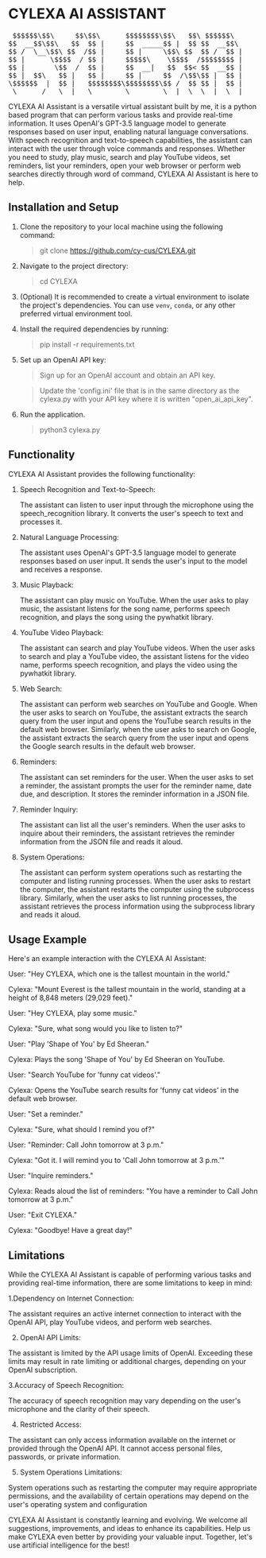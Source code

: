 # CYLEXA AI ASSISTANT

<!-- markdownlint-disable -->
<pre>
 $$$$$$\$$\     $$\$$\      $$$$$$$$\$$\   $$\ $$$$$$\         $$$$$$\ $$$$$$\        $$$$$$\  $$$$$$\  $$$$$$\ $$$$$$\ $$$$$$\$$$$$$$$\ $$$$$$\ $$\   $$\$$$$$$$$\ 
$$  __$$\$$\   $$  $$ |     $$  _____$$ |  $$ $$  __$$\       $$  __$$\\_$$  _|      $$  __$$\$$  __$$\$$  __$$\\_$$  _$$  __$$\__$$  __$$  __$$\$$$\  $$ \__$$  __|
$$ /  \__\$$\ $$  /$$ |     $$ |     \$$\ $$  $$ /  $$ |      $$ /  $$ | $$ |        $$ /  $$ $$ /  \__$$ /  \__| $$ | $$ /  \__| $$ |  $$ /  $$ $$$$\ $$ |  $$ |   
$$ |      \$$$$  / $$ |     $$$$$\    \$$$$  /$$$$$$$$ |      $$$$$$$$ | $$ |        $$$$$$$$ \$$$$$$\ \$$$$$$\   $$ | \$$$$$$\   $$ |  $$$$$$$$ $$ $$\$$ |  $$ |   
$$ |       \$$  /  $$ |     $$  __|   $$  $$< $$  __$$ |      $$  __$$ | $$ |        $$  __$$ |\____$$\ \____$$\  $$ |  \____$$\  $$ |  $$  __$$ $$ \$$$$ |  $$ |   
$$ |  $$\   $$ |   $$ |     $$ |     $$  /\$$\$$ |  $$ |      $$ |  $$ | $$ |        $$ |  $$ $$\   $$ $$\   $$ | $$ | $$\   $$ | $$ |  $$ |  $$ $$ |\$$$ |  $$ |   
\$$$$$$  |  $$ |   $$$$$$$$\$$$$$$$$\$$ /  $$ $$ |  $$ |      $$ |  $$ $$$$$$\       $$ |  $$ \$$$$$$  \$$$$$$  $$$$$$\\$$$$$$  | $$ |  $$ |  $$ $$ | \$$ |  $$ |   
 \______/   \__|   \________\________\__|  \__\__|  \__|      \__|  \__\______|      \__|  \__|\______/ \______/\______|\______/  \__|  \__|  \__\__|  \__|  \__|   
</pre>
<!-- markdownlint-enable -->



CYLEXA AI  Assistant is a versatile virtual assistant built by me, it is a python based program that can perform various tasks and provide real-time information. It uses OpenAI's GPT-3.5 language model to generate responses based on user input, enabling natural language conversations. With speech recognition and text-to-speech capabilities, the assistant can interact with the user through voice commands and responses. Whether you need to study,  play music, search and play YouTube videos, set reminders, list your reminders, open your web browser  or perform web searches directly through word of command, CYLEXA AI  Assistant is here to help.

## Installation and Setup

1. Clone the repository to your local machine using the following command:
   >git clone https://github.com/cy-cus/CYLEXA.git

2. Navigate to the project directory:
   >cd CYLEXA

3. (Optional) It is recommended to create a virtual environment to isolate the project's dependencies. You can use `venv`, `conda`, or any other preferred virtual environment tool.

4. Install the required dependencies by running:
   >pip install -r requirements.txt
   
5. Set up an OpenAI API key:
   >Sign up for an OpenAI account and obtain an API key.
 
   >Update the 'config.ini' file that is in the same directory as the cylexa.py with your API key where it is written "open_ai_api_key".

6. Run the application.
   > python3 cylexa.py

## Functionality

CYLEXA AI Assistant provides the following functionality:

1. Speech Recognition and Text-to-Speech:

    The assistant can listen to user input through the microphone using the speech_recognition library.
	It converts the user's speech to text and processes it.

2. Natural Language Processing:

   The assistant uses OpenAI's GPT-3.5 language model to generate responses based on user input.
   It sends the user's input to the model and receives a response.

3. Music Playback:

	The assistant can play music on YouTube.
	When the user asks to play music, the assistant listens for the song name, performs speech recognition, and plays the song using the pywhatkit library.
	
4. YouTube Video Playback:

	The assistant can search and play YouTube videos.
	When the user asks to search and play a YouTube video, the assistant listens for the video name, performs speech recognition, and plays the video using the pywhatkit library.
	
5. Web Search:

	The assistant can perform web searches on YouTube and Google.
	When the user asks to search on YouTube, the assistant extracts the search query from the user input and opens the YouTube search results in the default web browser.
	Similarly, when the user asks to search on Google, the assistant extracts the search query from the user input and opens the Google search results in the default web browser.
	
6. Reminders:

	The assistant can set reminders for the user.
	When the user asks to set a reminder, the assistant prompts the user for the reminder name, date due, and description.
	It stores the reminder information in a JSON file.
	
7. Reminder Inquiry:

	The assistant can list all the user's reminders.
	When the user asks to inquire about their reminders, the assistant retrieves the reminder information from the JSON file and reads it aloud.
	
8. System Operations:

	The assistant can perform system operations such as restarting the computer and listing running processes.
	When the user asks to restart the computer, the assistant restarts the computer using the subprocess library.
	Similarly, when the user asks to list running processes, the assistant retrieves the process information using the subprocess library and reads it aloud.




## Usage Example

Here's an example interaction with the CYLEXA AI Assistant:

User: "Hey CYLEXA, which one is the tallest mountain in the world."

Cylexa: "Mount Everest is the tallest mountain in the world, standing at a height of 8,848 meters (29,029 feet)."

User: "Hey CYLEXA, play some music."

Cylexa: "Sure, what song would you like to listen to?"

User: "Play 'Shape of You' by Ed Sheeran."

Cylexa: Plays the song 'Shape of You' by Ed Sheeran on YouTube.

User: "Search YouTube for 'funny cat videos'."

Cylexa: Opens the YouTube search results for 'funny cat videos' in the default web browser.

User: "Set a reminder."

Cylexa: "Sure, what should I remind you of?"

User: "Reminder: Call John tomorrow at 3 p.m."

Cylexa: "Got it. I will remind you to 'Call John tomorrow at 3 p.m.'"

User: "Inquire reminders."

Cylexa: Reads aloud the list of reminders: "You have a reminder to Call John tomorrow at 3 p.m."

User: "Exit CYLEXA."

Cylexa: "Goodbye! Have a great day!"




## Limitations

While the CYLEXA AI Assistant is capable of performing various tasks and providing real-time information, there are some limitations to keep in mind:

1.Dependency on Internet Connection:

The assistant requires an active internet connection to interact with the OpenAI API, play YouTube videos, and perform web searches.

2. OpenAI API Limits:

The assistant is limited by the API usage limits of OpenAI. Exceeding these limits may result in rate limiting or additional charges, depending on your OpenAI subscription.

3.Accuracy of Speech Recognition:

The accuracy of speech recognition may vary depending on the user's microphone and the clarity of their speech.
	
4. Restricted Access:

The assistant can only access information available on the internet or provided through the OpenAI API. It cannot access personal files, passwords, or private information.

5. System Operations Limitations:

System operations such as restarting the computer may require appropriate permissions, and the availability of certain operations may depend on the user's operating system and configuration




CYLEXA AI Assistant is constantly learning and evolving. We welcome all suggestions, improvements, and ideas to enhance its capabilities. Help us make CYLEXA even better by providing your valuable input. Together, let's use artificial intelligence for the best!
